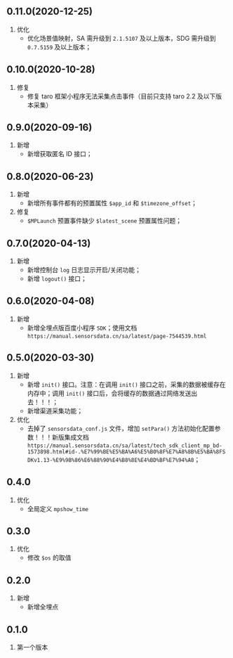 ## 0.11.0(2020-12-25)
1. 优化
    - 优化场景值映射，SA 需升级到 `2.1.5107` 及以上版本，SDG 需升级到 `0.7.5159` 及以上版本；

## 0.10.0(2020-10-28)
1.  修复
    - 修复 taro 框架小程序无法采集点击事件（目前只支持 taro 2.2 及以下版本采集）

## 0.9.0(2020-09-16)
1. 新增
    -  新增获取匿名 ID 接口；

## 0.8.0(2020-06-23)
1. 新增
    - 新增所有事件都有的预置属性 `$app_id` 和 `$timezone_offset`；
2. 修复
    - `$MPLaunch` 预置事件缺少 `$latest_scene` 预置属性问题；
    
## 0.7.0(2020-04-13)
1. 新增
    - 新增控制台 `log` 日志显示开启/关闭功能；
    - 新增 `logout()` 接口；

## 0.6.0(2020-04-08)
1. 新增
    - 新增全埋点版百度小程序 `SDK`；使用文档 `https://manual.sensorsdata.cn/sa/latest/page-7544539.html`

## 0.5.0(2020-03-30)
1. 新增
    - 新增 `init()` 接口。注意：在调用 `init()` 接口之前，采集的数据被缓存在内存中；调用 `init()` 接口后，会将缓存的数据通过网络发送出去！！！；
    - 新增渠道采集功能；
2. 优化
    - 去掉了 `sensorsdata_conf.js` 文件，增加 `setPara()` 方法初始化配置参数！！！新版集成文档 `https://manual.sensorsdata.cn/sa/latest/tech_sdk_client_mp_bd-1573898.html#id-.%E7%99%BE%E5%BA%A6%E5%B0%8F%E7%A8%8B%E5%BA%8FSDKv1.13-%E9%9B%86%E6%88%90%E4%B8%8E%E4%BD%BF%E7%94%A8`；

## 0.4.0
1. 优化
    - 全局定义 `mpshow_time`

## 0.3.0
1. 优化
    - 修改 `$os` 的取值

## 0.2.0
1. 新增
    - 新增全埋点

## 0.1.0
1. 第一个版本